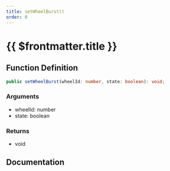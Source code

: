 ```yaml
---
title: setWheelBurst()
order: 0
---
```


# {{ $frontmatter.title }}

## Function Definition

```ts
public setWheelBurst(wheelId: number, state: boolean): void;
```

### Arguments

* wheelId: number
* state: boolean

### Returns

* void

## Documentation

<!--@include: ./parts/setWheelBurst.md-->
